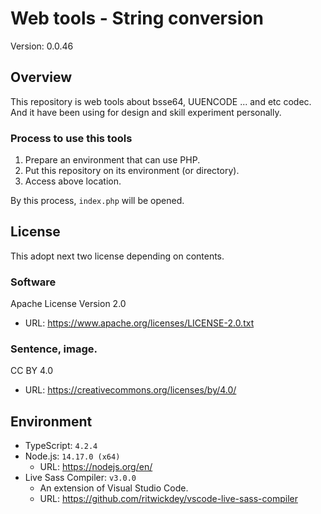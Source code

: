 # Web tools - String conversion
Version: 0.0.46

## Overview
This repository is web tools about bsse64, UUENCODE ... and etc codec. And it have been using for design and skill experiment personally.

### Process to use this tools
1. Prepare an environment that can use PHP.
2. Put this repository on its environment (or directory).
3. Access above location.

By this process, `index.php` will be opened.

## License
This adopt next two license depending on contents.

### Software
Apache License Version 2.0
* URL: https://www.apache.org/licenses/LICENSE-2.0.txt

### Sentence, image.
CC BY 4.0
* URL: https://creativecommons.org/licenses/by/4.0/

## Environment
* TypeScript: `4.2.4`
* Node.js: `14.17.0 (x64)`
  * URL: https://nodejs.org/en/
* Live Sass Compiler: `v3.0.0`
  * An extension of Visual Studio Code.
  * URL: https://github.com/ritwickdey/vscode-live-sass-compiler
